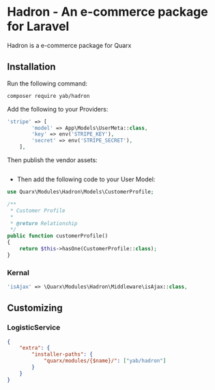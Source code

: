 # Hadron - An e-commerce package for Laravel

Hadron is a e-commerce package for Quarx

## Installation

Run the following command:

```bash
composer require yab/hadron
```

Add the following to your Providers:

```php
'stripe' => [
        'model' => App\Models\UserMeta::class,
        'key' => env('STRIPE_KEY'),
        'secret' => env('STRIPE_SECRET'),
    ],
```

Then publish the vendor assets:

```php

```

* Then add the following code to your User Model:

```php
use Quarx\Modules\Hadron\Models\CustomerProfile;

/**
 * Customer Profile
 *
 * @return Relationship
 */
public function customerProfile()
{
    return $this->hasOne(CustomerProfile::class);
}
```

### Kernal

```php
'isAjax' => \Quarx\Modules\Hadron\Middleware\isAjax::class,
```

## Customizing

### LogisticService



```json
{
    "extra": {
        "installer-paths": {
            "quarx/modules/{$name}/": ["yab/hadron"]
        }
    }
}
```
